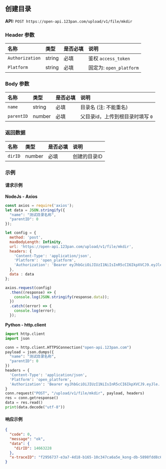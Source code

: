 ## 创建目录
**API:** `POST https://open-api.123pan.com/upload/v1/file/mkdir`

### Header 参数
| 名称 | 类型 | 是否必填 | 说明 |
| :--- | :--- | :--- | :--- |
| `Authorization` | string | 必填 | 鉴权 `access_token` |
| `Platform` | string | 必填 | 固定为: `open_platform` |

### Body 参数
| 名称 | 类型 | 是否必填 | 说明 |
| :--- | :--- | :--- | :--- |
| `name` | string | 必填 | 目录名 (注: 不能重名) |
| `parentID` | number | 必填 | 父目录id，上传到根目录时填写 `0` |

### 返回数据
| 名称 | 类型 | 是否必填 | 说明 |
| :--- | :--- | :--- | :--- |
| `dirID` | number | 必填 | 创建的目录ID |

### 示例

#### 请求示例

**NodeJs - Axios**
```javascript
const axios = require('axios');
let data = JSON.stringify({
  "name": "测试目录名称",
  "parentID": 0
});

let config = {
  method: 'post',
  maxBodyLength: Infinity,
  url: 'https://open-api.123pan.com/upload/v1/file/mkdir',
  headers: { 
    'Content-Type': 'application/json', 
    'Platform': 'open_platform', 
    'Authorization': 'Bearer eyJhbGciOiJIUzI1NiIsInR5cCI6IkpXVCJ9.eyJle...(过长省略)'
  },
  data : data
};

axios.request(config)
  .then((response) => {
    console.log(JSON.stringify(response.data));
  })
  .catch((error) => {
    console.log(error);
  });
```

**Python - http.client**
```python
import http.client
import json

conn = http.client.HTTPSConnection("open-api.123pan.com")
payload = json.dumps({
  "name": "测试目录名称",
  "parentID": 0
})
headers = {
  'Content-Type': 'application/json',
  'Platform': 'open_platform',
  'Authorization': 'Bearer eyJhbGciOiJIUzI1NiIsInR5cCI6IkpXVCJ9.eyJle...'
}
conn.request("POST", "/upload/v1/file/mkdir", payload, headers)
res = conn.getresponse()
data = res.read()
print(data.decode("utf-8"))
```

#### 响应示例
```json
{
  "code": 0,
  "message": "ok",
  "data": {
    "dirID": 14663228
  },
  "x-traceID": "f2956737-e3a7-4d18-b165-10c347ca6a5e_kong-db-5898fdd8c6-t5pvc"
}
```
